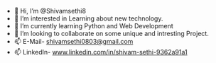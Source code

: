 - 👋 Hi, I’m @Shivamsethi8
- 👀 I’m interested in Learning about new technology.
- 🌱 I’m currently learning Python and Web Development 
- 💞️ I’m looking to collaborate on some unique and intresting Project.
- 📫 E-Mail- shivamsethi0803@gmail.com
- 📫 LinkedIn- www.linkedin.com/in/shivam-sethi-9362a91a1 

<!---
Shivamsethi8/Shivamsethi8 is a ✨ special ✨ repository because its `README.md` (this file) appears on your GitHub profile.
You can click the Preview link to take a look at your changes.
--->
